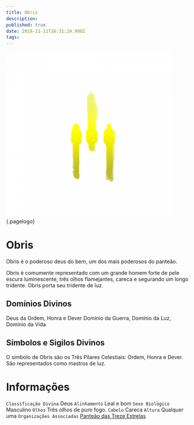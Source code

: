 ```yaml
---
title: Obris
description: 
published: true
date: 2019-11-11T16:31:24.998Z
tags: 
---
```


<!-- SUBTITLE: Deus da Ordem, Honra e Dever -->

![B 3496 F 4 D 9512 F 5 Cbc 5 D 7 C 7 A 5 Cfdca 2 Da](/uploads/b-3496-f-4-d-9512-f-5-cbc-5-d-7-c-7-a-5-cfdca-2-da.png "B 3496 F 4 D 9512 F 5 Cbc 5 D 7 C 7 A 5 Cfdca 2 Da"){.pagelogo}
# Obris
Obris é o poderoso deus do bem, um dos mais poderosos do panteão.

Obris é comumente representado com um grande homem forte de pele escura luminescente, três olhos flamejantes, careca e segurando um longo tridente. Obris porta seu tridente de luz.

## Domínios Divinos
Deus da Ordem, Honra e Dever Domínio da Guerra, Domínio da Luz, Domínio da Vida

## Símbolos e Sigilos Divinos
O símbolo de Obris são os Três Pilares Celestiais: Ordem, Honra e Dever. São representados como mastros de luz.

# Informações
`Classificação Divina` Deus
`Alinhamento` Leal e bom 
`Sexo Biológico` Masculino 
`Olhos` Três olhos de puro fogo. 
`Cabelo` Careca 
`Altura` Qualquer uma 
`Organizações Associadas` [Panteão das Treze Estrelas](http://localhost/divindades/panteao-das-treze-estrelas#panteao-das-treze-estrelas)
